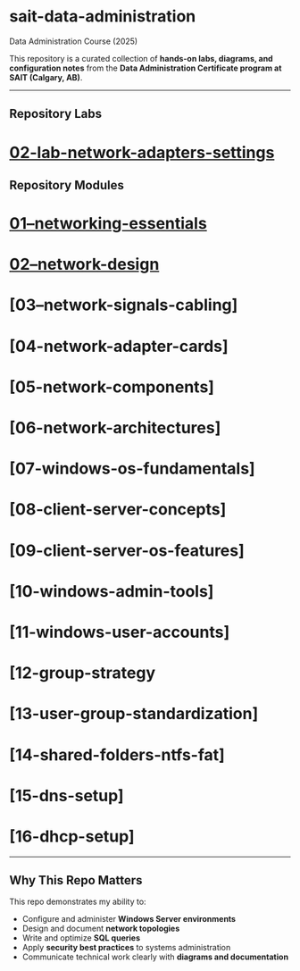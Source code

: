 # sait-data-administration
Data Administration Course (2025)

This repository is a curated collection of **hands-on labs, diagrams, and configuration notes** from the 
**Data Administration Certificate program at SAIT (Calgary, AB)**.

---
## Repository Labs

# **[02-lab-network-adapters-settings](https://github.com/KyleSantin/sait-data-administration/blob/main/02-lab-network-adapters-settings)**

## Repository Modules

# [01–networking-essentials](https://github.com/KyleSantin/sait-data-administration/blob/main/01%E2%80%93networking-essentials)
# [02–network-design](https://github.com/KyleSantin/sait-data-administration/blob/main/02%E2%80%93network-design)
# [03–network-signals-cabling]
# [04-network-adapter-cards]
# [05-network-components]
# [06-network-architectures]
# [07-windows-os-fundamentals]
# [08-client-server-concepts]
# [09-client-server-os-features]
# [10-windows-admin-tools]
# [11-windows-user-accounts]
# [12-group-strategy
# [13-user-group-standardization]
# [14-shared-folders-ntfs-fat]
# [15-dns-setup]
# [16-dhcp-setup]
---

## Why This Repo Matters
 
This repo demonstrates my ability to:

- Configure and administer **Windows Server environments**
- Design and document **network topologies**
- Write and optimize **SQL queries**
- Apply **security best practices** to systems administration
- Communicate technical work clearly with **diagrams and documentation**
